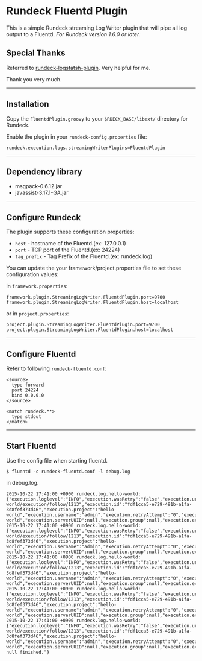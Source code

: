 # Rundeck Fluentd Plugin

This is a simple Rundeck streaming Log Writer plugin that will pipe all log output to a Fluentd. *For Rundeck version 1.6.0 or later.*

## Special Thanks

Referred to [rundeck-logstatsh-plugin](https://github.com/rundeck-plugins/rundeck-logstash-plugin).
Very helpful for me.

Thank you very much.

***

## Installation

Copy the `FluentdPlugin.groovy` to your `$RDECK_BASE/libext/` directory for Rundeck.

Enable the plugin in your `rundeck-config.properties` file:

```
rundeck.execution.logs.streamingWriterPlugins=FluentdPlugin
```

***

## Dependency library

- msgpack-0.6.12.jar
- javassist-3.17.1-GA.jar

***

## Configure Rundeck

The plugin supports these configuration properties:

- `host` - hostname of the Fluentd.(ex: 127.0.0.1)
- `port` - TCP port of the Fluentd.(ex: 24224)
- `tag_prefix` - Tag Prefix of the Fluentd.(ex: rundeck.log)

You can update the your framework/project.properties file to set these configuration values:

in `framework.properties`:

```
framework.plugin.StreamingLogWriter.FluentdPlugin.port=9700
framework.plugin.StreamingLogWriter.FluentdPlugin.host=localhost
```

or in `project.properties`:

```
project.plugin.StreamingLogWriter.FluentdPlugin.port=9700
project.plugin.StreamingLogWriter.FluentdPlugin.host=localhost
```

***

## Configure Fluentd

Refer to following `rundeck-fluentd.conf`:

```
<source>
  type forward
  port 24224
  bind 0.0.0.0
</source>

<match rundeck.**>
  type stdout
</match>
```

***

## Start Fluentd

Use the config file when starting fluentd.

```
$ fluentd -c rundeck-fluentd.conf -l debug.log
```

in debug.log.

```
2015-10-22 17:41:00 +0900 rundeck.log.hello-world: {"execution.loglevel":"INFO","execution.wasRetry":"false","execution.url":"http://xxx.xxx.xxx.xxx:4440/project/hello-world/execution/follow/1213","execution.id":"fdf1cca5-e729-491b-a1fa-3d8fef373d46","execution.project":"hello-world","execution.username":"admin","execution.retryAttempt":"0","execution.user.name":"admin","execution.name":"hello-world","execution.serverUUID":null,"execution.group":null,"execution.execid":"1213","execution.serverUrl":"http://xxx.xxx.xxx.xxx:4440/","event.stepctx":"1","event.step":"1","line":1,"datetime":1445503260180,"loglevel":"NORMAL","message":null,"eventType":"stepbegin"}
2015-10-22 17:41:00 +0900 rundeck.log.hello-world: {"execution.loglevel":"INFO","execution.wasRetry":"false","execution.url":"http://xxx.xxx.xxx.xxx:4440/project/hello-world/execution/follow/1213","execution.id":"fdf1cca5-e729-491b-a1fa-3d8fef373d46","execution.project":"hello-world","execution.username":"admin","execution.retryAttempt":"0","execution.user.name":"admin","execution.name":"hello-world","execution.serverUUID":null,"execution.group":null,"execution.execid":"1213","execution.serverUrl":"http://xxx.xxx.xxx.xxx:4440/","event.node":"localhost","event.stepctx":"1","event.user":"rundeck","event.step":"1","line":2,"datetime":1445503260181,"loglevel":"NORMAL","message":null,"eventType":"nodebegin"}
2015-10-22 17:41:00 +0900 rundeck.log.hello-world: {"execution.loglevel":"INFO","execution.wasRetry":"false","execution.url":"http://xxx.xxx.xxx.xxx:4440/project/hello-world/execution/follow/1213","execution.id":"fdf1cca5-e729-491b-a1fa-3d8fef373d46","execution.project":"hello-world","execution.username":"admin","execution.retryAttempt":"0","execution.user.name":"admin","execution.name":"hello-world","execution.serverUUID":null,"execution.group":null,"execution.execid":"1213","execution.serverUrl":"http://xxx.xxx.xxx.xxx:4440/","event.node":"localhost","event.stepctx":"1","event.user":"rundeck","event.step":"1","line":3,"datetime":1445503260599,"loglevel":"NORMAL","message":null,"eventType":"nodeend"}
2015-10-22 17:41:00 +0900 rundeck.log.hello-world: {"execution.loglevel":"INFO","execution.wasRetry":"false","execution.url":"http://xxx.xxx.xxx.xxx:4440/project/hello-world/execution/follow/1213","execution.id":"fdf1cca5-e729-491b-a1fa-3d8fef373d46","execution.project":"hello-world","execution.username":"admin","execution.retryAttempt":"0","execution.user.name":"admin","execution.name":"hello-world","execution.serverUUID":null,"execution.group":null,"execution.execid":"1213","execution.serverUrl":"http://xxx.xxx.xxx.xxx:4440/","event.stepctx":"1","event.step":"1","line":4,"datetime":1445503260600,"loglevel":"NORMAL","message":null,"eventType":"stepend"}
2015-10-22 17:41:00 +0900 rundeck.log.hello-world: {"execution.loglevel":"INFO","execution.wasRetry":"false","execution.url":"http://xxx.xxx.xxx.xxx:4440/project/hello-world/execution/follow/1213","execution.id":"fdf1cca5-e729-491b-a1fa-3d8fef373d46","execution.project":"hello-world","execution.username":"admin","execution.retryAttempt":"0","execution.user.name":"admin","execution.name":"hello-world","execution.serverUUID":null,"execution.group":null,"execution.execid":"1213","execution.serverUrl":"http://xxx.xxx.xxx.xxx:4440/","ending":true,"totallines":4,"message":"Execution null finished."}
```
